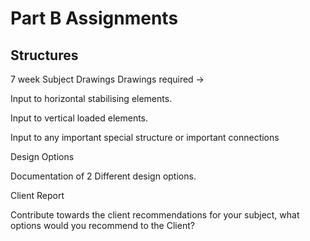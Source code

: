 # Part B Assignments

## Structures
7 week Subject Drawings 
Drawings required ->  

Input to horizontal stabilising elements. 

Input to vertical loaded elements. 

Input to any important special structure or important connections 

Design Options 

Documentation of 2 Different design options. 

Client Report 

Contribute towards the client recommendations for your subject, what options would you recommend to the Client? 
